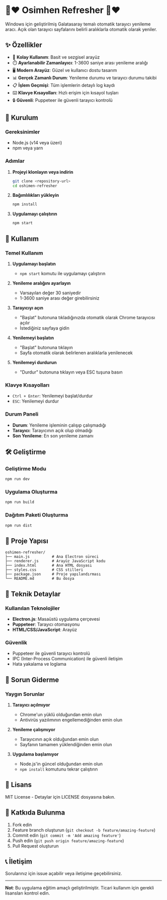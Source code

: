 # 💛❤️ Osimhen Refresher 💛❤️

Windows için geliştirilmiş Galatasaray temalı otomatik tarayıcı yenileme aracı. Açık olan tarayıcı sayfalarını belirli aralıklarla otomatik olarak yeniler.

## ✨ Özellikler

- 🎯 **Kolay Kullanım**: Basit ve sezgisel arayüz
- ⏱️ **Ayarlanabilir Zamanlayıcı**: 1-3600 saniye arası yenileme aralığı
- 🖥️ **Modern Arayüz**: Güzel ve kullanıcı dostu tasarım
- 📊 **Gerçek Zamanlı Durum**: Yenileme durumu ve tarayıcı durumu takibi
- 📋 **İşlem Geçmişi**: Tüm işlemlerin detaylı log kaydı
- ⌨️ **Klavye Kısayolları**: Hızlı erişim için kısayol tuşları
- 🔒 **Güvenli**: Puppeteer ile güvenli tarayıcı kontrolü

## 🚀 Kurulum

### Gereksinimler
- Node.js (v14 veya üzeri)
- npm veya yarn

### Adımlar

1. **Projeyi klonlayın veya indirin**
   ```bash
   git clone <repository-url>
   cd oshimen-refresher
   ```

2. **Bağımlılıkları yükleyin**
   ```bash
   npm install
   ```

3. **Uygulamayı çalıştırın**
   ```bash
   npm start
   ```

## 📖 Kullanım

### Temel Kullanım

1. **Uygulamayı başlatın**
   - `npm start` komutu ile uygulamayı çalıştırın

2. **Yenileme aralığını ayarlayın**
   - Varsayılan değer 30 saniyedir
   - 1-3600 saniye arası değer girebilirsiniz

3. **Tarayıcıyı açın**
   - "Başlat" butonuna tıkladığınızda otomatik olarak Chrome tarayıcısı açılır
   - İstediğiniz sayfaya gidin

4. **Yenilemeyi başlatın**
   - "Başlat" butonuna tıklayın
   - Sayfa otomatik olarak belirlenen aralıklarla yenilenecek

5. **Yenilemeyi durdurun**
   - "Durdur" butonuna tıklayın veya ESC tuşuna basın

### Klavye Kısayolları

- `Ctrl + Enter`: Yenilemeyi başlat/durdur
- `ESC`: Yenilemeyi durdur

### Durum Paneli

- **Durum**: Yenileme işleminin çalışıp çalışmadığı
- **Tarayıcı**: Tarayıcının açık olup olmadığı
- **Son Yenileme**: En son yenileme zamanı

## 🛠️ Geliştirme

### Geliştirme Modu
```bash
npm run dev
```

### Uygulama Oluşturma
```bash
npm run build
```

### Dağıtım Paketi Oluşturma
```bash
npm run dist
```

## 📁 Proje Yapısı

```
oshimen-refresher/
├── main.js          # Ana Electron süreci
├── renderer.js      # Arayüz JavaScript kodu
├── index.html       # Ana HTML dosyası
├── styles.css       # CSS stilleri
├── package.json     # Proje yapılandırması
└── README.md        # Bu dosya
```

## 🔧 Teknik Detaylar

### Kullanılan Teknolojiler
- **Electron.js**: Masaüstü uygulama çerçevesi
- **Puppeteer**: Tarayıcı otomasyonu
- **HTML/CSS/JavaScript**: Arayüz

### Güvenlik
- Puppeteer ile güvenli tarayıcı kontrolü
- IPC (Inter-Process Communication) ile güvenli iletişim
- Hata yakalama ve loglama

## 🐛 Sorun Giderme

### Yaygın Sorunlar

1. **Tarayıcı açılmıyor**
   - Chrome'un yüklü olduğundan emin olun
   - Antivirüs yazılımının engellemediğinden emin olun

2. **Yenileme çalışmıyor**
   - Tarayıcının açık olduğundan emin olun
   - Sayfanın tamamen yüklendiğinden emin olun

3. **Uygulama başlamıyor**
   - Node.js'in güncel olduğundan emin olun
   - `npm install` komutunu tekrar çalıştırın

## 📝 Lisans

MIT License - Detaylar için LICENSE dosyasına bakın.

## 🤝 Katkıda Bulunma

1. Fork edin
2. Feature branch oluşturun (`git checkout -b feature/amazing-feature`)
3. Commit edin (`git commit -m 'Add amazing feature'`)
4. Push edin (`git push origin feature/amazing-feature`)
5. Pull Request oluşturun

## 📞 İletişim

Sorularınız için issue açabilir veya iletişime geçebilirsiniz.

---

**Not**: Bu uygulama eğitim amaçlı geliştirilmiştir. Ticari kullanım için gerekli lisansları kontrol edin. 